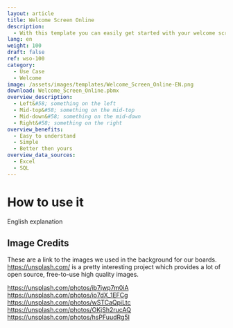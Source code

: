 ```yaml
---
layout: article
title: Welcome Screen Online
description: 
  - With this template you can easily get started with your welcome screen. Replace the Logo, add your background images and update the weather widget to make it yours. You can maintain the appointments via the web interface on port :40404.
lang: en
weight: 100
draft: false
ref: wso-100
category:
  - Use Case
  - Welcome
image: /assets/images/templates/Welcome_Screen_Online-EN.png
download: Welcome_Screen_Online.pbmx
overview_description:
  - Left&#58; something on the left
  - Mid-top&#58; something on the mid-top
  - Mid-down&#58; something on the mid-down
  - Right&#58; something on the right
overview_benefits:
  - Easy to understand
  - Simple
  - Better then yours
overview_data_sources:
  - Excel
  - SQL
---
```


# How to use it

English explanation

## Image Credits

These are a link to the images we used in the background for our boards. https://unsplash.com/ is a pretty interesting project which provides a lot of open source, free-to-use high quality images.

https://unsplash.com/photos/ib7jwp7m0iA
https://unsplash.com/photos/io7dX_1EFCg
https://unsplash.com/photos/wSTCaQpiLtc
https://unsplash.com/photos/OKjSh2rucAQ
https://unsplash.com/photos/hsPFuudRg5I
